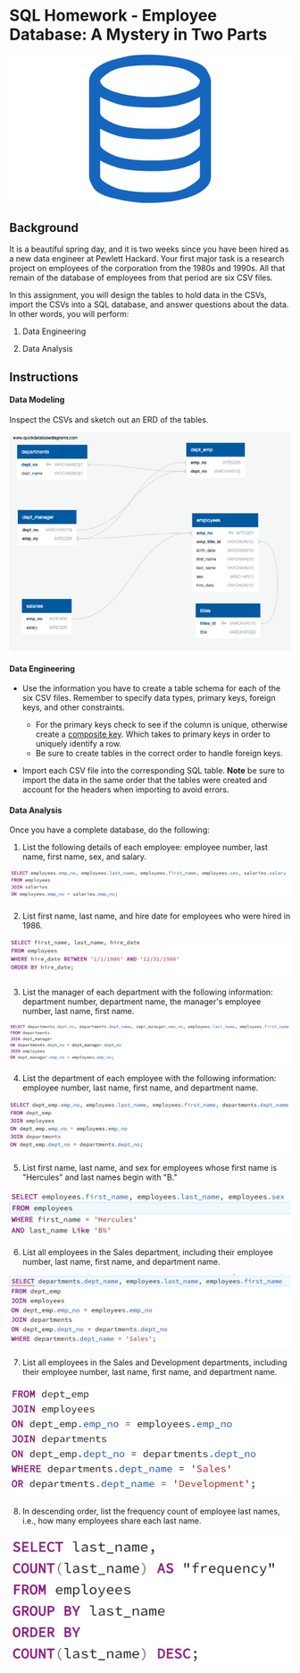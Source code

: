 # SQL Homework - Employee Database: A Mystery in Two Parts

![../Images/sql.png](sql.png)

## Background

It is a beautiful spring day, and it is two weeks since you have been hired as a new data engineer at Pewlett Hackard. Your first major task is a research project on employees of the corporation from the 1980s and 1990s. All that remain of the database of employees from that period are six CSV files.

In this assignment, you will design the tables to hold data in the CSVs, import the CSVs into a SQL database, and answer questions about the data. In other words, you will perform:

1. Data Engineering

3. Data Analysis

## Instructions

#### Data Modeling

Inspect the CSVs and sketch out an ERD of the tables.

![employees_database.png](employees_database.png)

#### Data Engineering

* Use the information you have to create a table schema for each of the six CSV files. Remember to specify data types, primary keys, foreign keys, and other constraints.

  * For the primary keys check to see if the column is unique, otherwise create a [composite key](https://en.wikipedia.org/wiki/Compound_key). Which takes to primary keys in order to uniquely identify a row.
  * Be sure to create tables in the correct order to handle foreign keys.

* Import each CSV file into the corresponding SQL table. **Note** be sure to import the data in the same order that the tables were created and account for the headers when importing to avoid errors.

#### Data Analysis

Once you have a complete database, do the following:

1. List the following details of each employee: employee number, last name, first name, sex, and salary.

![Employee-SQL_1.png](Employee-SQL_1.png)

2. List first name, last name, and hire date for employees who were hired in 1986.

![Employee-SQL_2.png](Employee-SQL_2.png)

3. List the manager of each department with the following information: department number, department name, the manager's employee number, last name, first name.

![Employee-SQL_3.png](Employee-SQL_3.png)

4. List the department of each employee with the following information: employee number, last name, first name, and department name.

![Employee-SQL_4.png](Employee-SQL_4.png)

5. List first name, last name, and sex for employees whose first name is "Hercules" and last names begin with "B."

![Employee-SQL_5.png](Employee-SQL_5.png)

6. List all employees in the Sales department, including their employee number, last name, first name, and department name.

![Employee-SQL_6.png](Employee-SQL_6.png)

7. List all employees in the Sales and Development departments, including their employee number, last name, first name, and department name.

![Employee-SQL_7.png](Employee-SQL_7.png)

8. In descending order, list the frequency count of employee last names, i.e., how many employees share each last name.

![Employee-SQL_8.png](Employee-SQL_8.png)